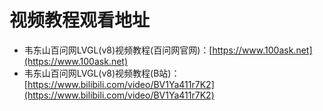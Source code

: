 # 视频教程观看地址

- 韦东山百问网LVGL(v8)视频教程(百问网官网)：[https://www.100ask.net](https://www.100ask.net)
- 韦东山百问网LVGL(v8)视频教程(B站)：[https://www.bilibili.com/video/BV1Ya411r7K2](https://www.bilibili.com/video/BV1Ya411r7K2)
